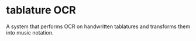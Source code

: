 # tablature OCR
A system that performs OCR on handwritten tablatures and transforms them into music notation.